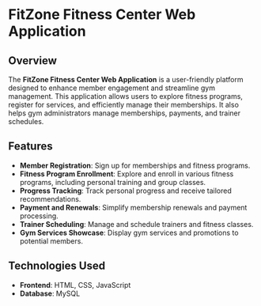 # FitZone Fitness Center Web Application

## Overview

The **FitZone Fitness Center Web Application** is a user-friendly platform designed to enhance member engagement and streamline gym management. This application allows users to explore fitness programs, register for services, and efficiently manage their memberships. It also helps gym administrators manage memberships, payments, and trainer schedules.

## Features

- **Member Registration**: Sign up for memberships and fitness programs.
- **Fitness Program Enrollment**: Explore and enroll in various fitness programs, including personal training and group classes.
- **Progress Tracking**: Track personal progress and receive tailored recommendations.
- **Payment and Renewals**: Simplify membership renewals and payment processing.
- **Trainer Scheduling**: Manage and schedule trainers and fitness classes.
- **Gym Services Showcase**: Display gym services and promotions to potential members.

## Technologies Used

- **Frontend**: HTML, CSS, JavaScript
- **Database**: MySQL



